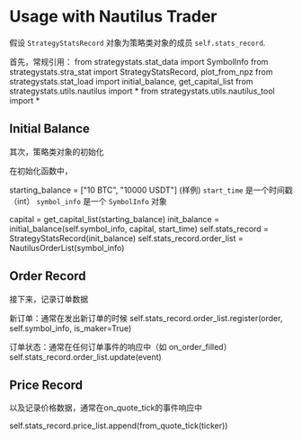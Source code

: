 # Usage with Nautilus Trader

假设 `StrategyStatsRecord` 对象为策略类对象的成员 `self.stats_record`.



首先，常规引用：
from strategystats.stat_data import SymbolInfo
from strategystats.stra_stat import StrategyStatsRecord, plot_from_npz
from strategystats.stat_load import initial_balance, get_capital_list
from strategystats.utils.nautilus import *
from strategystats.utils.nautilus_tool import *


## Initial Balance
其次，策略类对象的初始化

在初始化函数中，

starting_balance = ["10 BTC", "10000 USDT"] (样例)
`start_time` 是一个时间戳（int）
`symbol_info` 是一个 `SymbolInfo` 对象

capital = get_capital_list(starting_balance)
init_balance = initial_balance(self.symbol_info, capital, start_time)
self.stats_record = StrategyStatsRecord(init_balance)
self.stats_record.order_list = NautilusOrderList(symbol_info)


## Order Record
接下来，记录订单数据

新订单：通常在发出新订单的时候
self.stats_record.order_list.register(order, self.symbol_info, is_maker=True)

订单状态：通常在任何订单事件的响应中（如 on_order_filled）
self.stats_record.order_list.update(event)


## Price Record
以及记录价格数据，通常在on_quote_tick的事件响应中

self.stats_record.price_list.append(from_quote_tick(ticker))